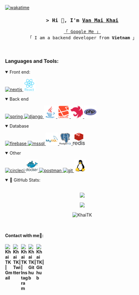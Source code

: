 <!-- <a href="https://gpvc.arturio.dev/khaitk"><img src="https://gpvc.arturio.dev/khaitk" align="right" alt="Visits"></a> -->

[![wakatime](https://wakatime.com/badge/user/eebb3dd8-d9b2-40de-9b88-6fd6cac99dbc.svg)](https://wakatime.com/@392c3515-8a19-481e-89e4-30bb7a1fc9f3)

<h3 align="center">
        <samp>&gt; Hi 👋, I'm 
                <b><a target="_blank" href="https://khaitk.blogspot.com/">Van Mai Khai</a></b>
        </samp>
</h3>
<p align="center">
        <!-- Organisation  -->
        <samp>
          <a href="https://www.google.com/search?q=kh%E1%BA%A3i+tk">「 Google Me 」</a>
                <br>
                「 I am a backend developer from <b>Vietnam</b> 」
                <br>
          <br><br>
        </samp>
    </p>

 <h3 >Languages and Tools: </h3>

<details open="">
<summary>
      Front end:
</summary>

<p align="left"> 
    <a href="https://nextjs.org/" target="_blank" rel="noreferrer"> 
      <img src="https://cdn.worldvectorlogo.com/logos/nextjs-2.svg" alt="nextjs" width="40" height="40"/> 
  </a>
  <a href="https://reactjs.org/" target="_blank" rel="noreferrer">
    <img src="https://raw.githubusercontent.com/devicons/devicon/master/icons/react/react-original-wordmark.svg" alt="react" width="40" height="40"/> 
  </a>
</p>
 </details>
 
 <details open="">
<summary>
      Back end
</summary>
<p align="left"> 
  <a href="https://spring.io/" target="_blank" rel="noreferrer">
    <img src="https://www.vectorlogo.zone/logos/springio/springio-icon.svg" alt="spring" width="40" height="40"/> 
  </a> 
  <a href="https://www.djangoproject.com/" target="_blank" rel="noreferrer"> 
    <img src="https://cdn.worldvectorlogo.com/logos/django.svg" alt="django" width="40" height="40"/>
  </a> 
    <a href="https://www.java.com" target="_blank" rel="noreferrer"> 
    <img src="https://raw.githubusercontent.com/devicons/devicon/master/icons/java/java-original.svg" alt="java" width="40" height="40"/> </a> 
  <a href="https://laravel.com/" target="_blank" rel="noreferrer"> 
    <img src="https://raw.githubusercontent.com/devicons/devicon/master/icons/laravel/laravel-plain-wordmark.svg" alt="laravel" width="40" height="40"/>
  </a>
    <a href="https://nestjs.com/" target="_blank" rel="noreferrer"> 
    <img src="https://raw.githubusercontent.com/devicons/devicon/master/icons/nestjs/nestjs-plain.svg" alt="nestjs" width="40" height="40"/> </a> 

  <a href="https://www.php.net" target="_blank" rel="noreferrer"> 
    <img src="https://raw.githubusercontent.com/devicons/devicon/master/icons/php/php-original.svg" alt="php" width="40" height="40"/> 
  </a> 
</p>
 </details>
 
  <details open="">
<summary>
      Database
</summary>

<p align="left"> 
  
  <a href="https://firebase.google.com/" target="_blank" rel="noreferrer"> 
    <img src="https://www.vectorlogo.zone/logos/firebase/firebase-icon.svg" alt="firebase" width="40" height="40"/> 
  </a> 

  <a href="https://www.microsoft.com/en-us/sql-server" target="_blank" rel="noreferrer"> 
    <img src="https://www.svgrepo.com/show/303229/microsoft-sql-server-logo.svg" alt="mssql" width="40" height="40"/> 
  </a> 
  <a href="https://www.mysql.com/" target="_blank" rel="noreferrer"> 
    <img src="https://raw.githubusercontent.com/devicons/devicon/master/icons/mysql/mysql-original-wordmark.svg" alt="mysql" width="40" height="40"/> 
  </a>

  <a href="https://www.postgresql.org" target="_blank" rel="noreferrer"> 
    <img src="https://raw.githubusercontent.com/devicons/devicon/master/icons/postgresql/postgresql-original-wordmark.svg" alt="postgresql" width="40" height="40"/> 
  </a> 

  <a href="https://redis.io" target="_blank" rel="noreferrer"> 
    <img src="https://raw.githubusercontent.com/devicons/devicon/master/icons/redis/redis-original-wordmark.svg" alt="redis" width="40" height="40"/> 
  </a> 
</p>
 </details>

  <details open="">
<summary>
      Other
</summary>

<p align="left"> 
  <a href="https://circleci.com" target="_blank" rel="noreferrer"> 
    <img src="https://www.vectorlogo.zone/logos/circleci/circleci-icon.svg" alt="circleci" width="40" height="40"/>
  </a> 
  <a href="https://www.docker.com/" target="_blank" rel="noreferrer"> 
    <img src="https://raw.githubusercontent.com/devicons/devicon/master/icons/docker/docker-original-wordmark.svg" alt="docker" width="40" height="40"/>
  </a> 
    <a href="https://postman.com" target="_blank" rel="noreferrer">
    <img src="https://www.vectorlogo.zone/logos/getpostman/getpostman-icon.svg" alt="postman" width="40" height="40"/> 
  </a> 
    <a href="https://git-scm.com/" target="_blank" rel="noreferrer"> 
    <img src="https://www.vectorlogo.zone/logos/git-scm/git-scm-icon.svg" alt="git" width="40" height="40"/> 
  </a> 

  <a href="https://www.linux.org/" target="_blank" rel="noreferrer"> 
    <img src="https://raw.githubusercontent.com/devicons/devicon/master/icons/linux/linux-original.svg" alt="linux" width="40" height="40"/> </a> 
 </p>
 </details>
 
<details open="">
<summary>
 📔 GitHub Stats:
</summary>
<br>
        <p align="center" href="https://github.com/khaitk">
    <img align="center"  src="https://github-readme-stats.vercel.app/api/top-langs/?username=khaitk&text_color=FFFFFF&bg_color=000000&title_color=94b4a4&langs_count=15&layout=compact&hide_border=true" />
  </p>
<p align="center">
  <a href="https://github.com/khaitk">
    <img align="center" src="https://github-readme-stats.vercel.app/api?username=khaitk&show_icons=true&hide_border=true&title_color=94b4a4&amp&icon_color=FFFFFF&amp&text_color=FFFFFF&amp&bg_color=000000&count_private=true&include_all_commits=true"/>
  </a> </br>
</p>
  <p align="center"><img align="center" src="https://streak-stats.demolab.com?user=khaitk&theme=highcontrast&hide_border=true&border_radius=10" alt="KhaiTK" /></p> </br>
<!--     <p align="center"><img align="center" src="https://github-readme-stats.vercel.app/api/top-langs/?username=khaitk&theme=tokyonight" alt="KhaiTK" /></p> -->
</details>


<h4> Contact with me🤝: <h4>
  </hr>
<!--   <a href="https://www.linkedin.com/in/ratheshan-sathiyamoorthy-3aa2891b9/">
   <img align="left" alt="Khai TK | Linkedin" width="24px" src="https://www.vectorlogo.zone/logos/linkedin/linkedin-icon.svg" />
  </a> -->
  <a href="mailto:khaitkdev@gmail.com">
    <img align="left" alt="Khai TK | Gmail" width="26px" src="https://www.vectorlogo.zone/logos/gmail/gmail-icon.svg" />
  </a>
  <a href="https://twitter.com/khaitk">
    <img align="left" alt="Khai TK| Twitter" width="26px" src="https://www.vectorlogo.zone/logos/twitter/twitter-official.svg" />
  </a>
  <a href="https://www.instagram.com/khaitkweb">
    <img align="left" alt="Khai TK| Instagram" width="24px" src="https://www.vectorlogo.zone/logos/instagram/instagram-icon.svg" />
  </a>
   <a href="https://www.facebook.com/vanmaikhai121199">
    <img align="left" alt="Khai TK| Github" width="26px" src="https://www.vectorlogo.zone/logos/facebook/facebook-tile.svg" />
  </a>
   <a href="https://github.com/khaitk">
    <img align="left" alt="Khai TK| Github" width="26px" src="https://www.vectorlogo.zone/logos/github/github-tile.svg" />
  </a>
  <br>
